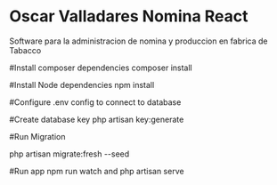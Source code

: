 # Oscar Valladares Nomina React
 Software para la administracion de nomina y produccion en fabrica de Tabacco


#Install composer dependencies
composer install

#Install Node dependencies
npm install

#Configure .env config to connect to database

#Create database key
php artisan key:generate

#Run Migration

php artisan migrate:fresh --seed

#Run app
npm run watch 
and
php artisan serve
